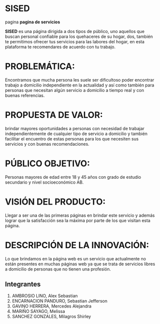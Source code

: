 # SISED
pagina **pagina de servicios**

**SISED** es una página dirigida a dos tipos de público, uno aquellos que buscan personal confiable para los quehaceres de su hogar, dos, también te permitimos ofrecer tus servicios para las labores del hogar, en esta plataforma te recomendares de acuerdo con tu trabajo.

# PROBLEMÁTICA:

Encontramos que    mucha persona les suele ser dificultoso poder encontrar trabajo a domicilio independiente en la actualidad    y así como también para   personas que necesitan algún servicio a domicilio a tiempo real y con buenas referencias.

# PROPUESTA DE VALOR:

brindar mayores oportunidades a personas con necesidad de trabajar independientemente de cualquier tipo de servicio a domicilio y también facilitar   el encuentro de estas personas para los que necesiten sus servicios y con buenas recomendaciones.

# PÚBLICO OBJETIVO:

Personas mayores de edad entre 18 y 45 años con grado de estudio secundario y nivel socioeconómico AB.

# VISIÓN DEL PRODUCTO:

Llegar a ser   una de las primeras páginas en brindar este servicio   y además lograr que la satisfacción sea la máxima por parte de los que visitan esta página.

# DESCRIPCIÓN DE LA INNOVACIÓN:

Lo que brindamos en la página web es un servicio que actualmente no están presentes en muchas páginas web ya que se trata de servicios libres a domicilio de personas que no tienen una profesión.

## Integrantes
1. AMBROSIO LINO, Alex Sebastian
2. ENCARNACION PANDURO, Sebastian Jefferson
3. GAVINO HERRERA, Mercedes Alejandra
4. MARIÑO SAYAGO, Melissa
5. SANCHEZ GONZALES, Milagros Shirley
